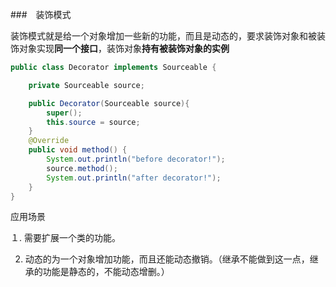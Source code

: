 
###　装饰模式

装饰模式就是给一个对象增加一些新的功能，而且是动态的，要求装饰对象和被装饰对象实现**同一个接口**，装饰对象**持有被装饰对象的实例**

```java
public class Decorator implements Sourceable {  

    private Sourceable source;  

    public Decorator(Sourceable source){  
        super();  
        this.source = source;  
    }  
    @Override  
    public void method() {  
        System.out.println("before decorator!");  
        source.method();  
        System.out.println("after decorator!");  
    }  
}  
```

应用场景

１. 需要扩展一个类的功能。

2. 动态的为一个对象增加功能，而且还能动态撤销。（继承不能做到这一点，继承的功能是静态的，不能动态增删。）
